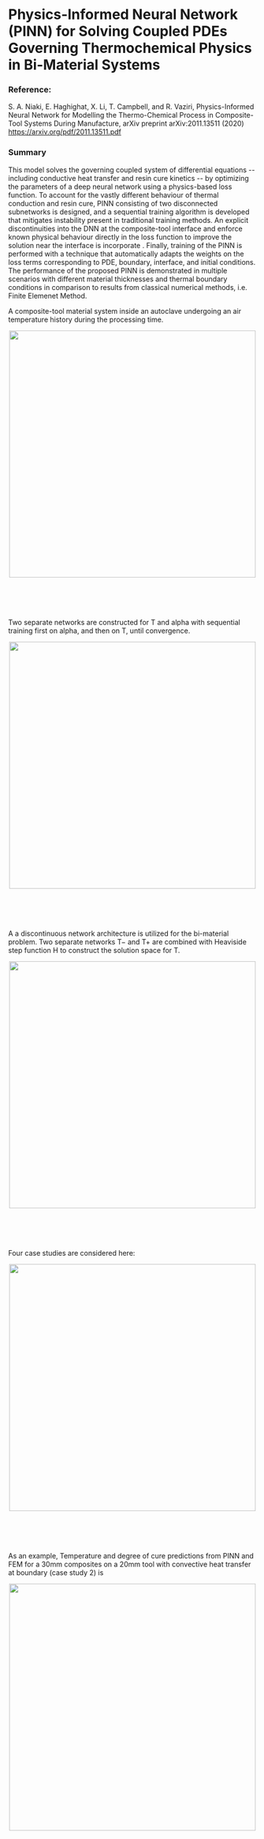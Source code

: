 # Physics-Informed Neural Network (PINN) for Solving Coupled PDEs Governing Thermochemical Physics in Bi-Material Systems
### Reference:
S. A. Niaki, E. Haghighat, X. Li, T. Campbell, and R. Vaziri, Physics-Informed Neural Network for Modelling the Thermo-Chemical Process in Composite-Tool Systems During Manufacture, arXiv preprint arXiv:2011.13511 (2020) https://arxiv.org/pdf/2011.13511.pdf

### Summary
This model solves the governing coupled system of differential equations -- including conductive heat transfer and resin cure kinetics -- by optimizing the parameters of a deep neural network using a physics-based loss function. To account for the vastly different behaviour of thermal conduction and resin cure,  PINN consisting of two disconnected subnetworks is designed, and a sequential training algorithm is developed that mitigates instability present in traditional training methods. An explicit discontinuities into the DNN at the composite-tool interface and enforce known physical behaviour directly in the loss function to improve the solution near the interface is incorporate . Finally, training of the PINN is performed with a technique that automatically adapts the weights on the loss terms corresponding to PDE, boundary, interface, and initial conditions. The performance of the proposed PINN is demonstrated in multiple scenarios with different material thicknesses and thermal boundary conditions in comparison to results from classical numerical methods, i.e. Finite Elemenet Method.

A composite-tool material system inside an autoclave undergoing an air temperature history during the processing time.<br>
<p align="center">
<img  align="center" src="https://github.com/saniaki/Sequential_PINN/blob/main/README_Images/Figure_01.png" width="500"/>
 </p>
<br>
<br>
<br>
<br>
Two separate networks are constructed for T and alpha with sequential training first on alpha, and then on T, until convergence. <br>
<p align="center">
<img  align="center" src="https://github.com/saniaki/Sequential_PINN/blob/main/README_Images/Figure_03.png" width="500"/>
</p>
<br>
<br>
<br>
<br>
A a discontinuous network architecture is utilized for the bi-material problem. Two separate networks T− and T+ are combined with Heaviside step function H to construct the solution space for T.<br>
<p align="center">
<img  align="center" src="https://github.com/saniaki/Sequential_PINN/blob/main/README_Images/Figure_04.png" width="500"/>
</p>
<br>
<br>
<br>
<br>
Four case studies are considered here: <br>
<p align="center">
<img  align="center" src="https://github.com/saniaki/Sequential_PINN/blob/main/README_Images/Case_Studies.png" width="500"/>
</p>
<br>
<br>
<br>
<br>
As an example, Temperature and degree of cure predictions from PINN and FEM for a 30mm composites on a 20mm tool with convective heat transfer at boundary (case study 2) is <br>
<p align="center">
<img  align="center" src="https://github.com/saniaki/Sequential_PINN/blob/main/README_Images/Figure_05.png" width="500"/> 
</p>
<br>
<br>
<br>
<br>
